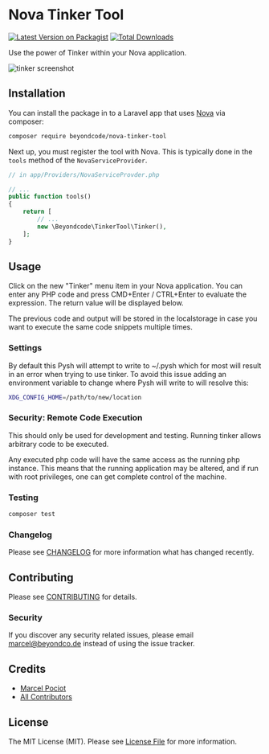 # Nova Tinker Tool

[![Latest Version on Packagist](https://img.shields.io/packagist/v/beyondcode/nova-tinker-tool.svg?style=flat-square)](https://packagist.org/packages/beyondcode/nova-tinker-tool)
[![Total Downloads](https://img.shields.io/packagist/dt/beyondcode/nova-tinker-tool.svg?style=flat-square)](https://packagist.org/packages/beyondcode/nova-tinker-tool)

Use the power of Tinker within your Nova application.

![tinker screenshot](https://beyondco.de/github/nova-tinker-tool/screenshot.png)

## Installation

You can install the package in to a Laravel app that uses [Nova](https://nova.laravel.com) via composer:

```bash
composer require beyondcode/nova-tinker-tool
```

Next up, you must register the tool with Nova. This is typically done in the `tools` method of the `NovaServiceProvider`.

```php
// in app/Providers/NovaServiceProvder.php

// ...
public function tools()
{
    return [
        // ...
        new \Beyondcode\TinkerTool\Tinker(),
    ];
}
```

## Usage

Click on the new "Tinker" menu item in your Nova application. You can enter any PHP code and press CMD+Enter / CTRL+Enter to evaluate the expression.
The return value will be displayed below.

The previous code and output will be stored in the localstorage in case you want to execute the same code snippets multiple times.

### Settings

By default this Pysh will attempt to write to ~/.pysh which for most will result in an error when trying to use tinker. To avoid this issue adding an environment variable to change where Pysh will write to will resolve this:
```bash
XDG_CONFIG_HOME=/path/to/new/location
```

### Security: Remote Code Execution

This should only be used for development and testing. Running tinker allows arbitrary code to be executed.

Any executed php code will have the same access as the running php instance. This means that the running application may be altered, and if run with root privileges, one can get complete control of the machine. 

### Testing

``` bash
composer test
```

### Changelog

Please see [CHANGELOG](CHANGELOG.md) for more information what has changed recently.

## Contributing

Please see [CONTRIBUTING](CONTRIBUTING.md) for details.

### Security

If you discover any security related issues, please email marcel@beyondco.de instead of using the issue tracker.

## Credits

- [Marcel Pociot](https://github.com/mpociot)
- [All Contributors](../../contributors)

## License

The MIT License (MIT). Please see [License File](LICENSE.md) for more information.
